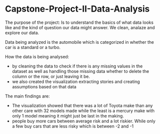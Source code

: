 # Capstone-Project-II-Data-Analysis

The purpose of the project:
Is to understand the basics of what data looks like and the kind of question our data might answer. We clean, analaze and explore our data.

Data being analyzed is the automobile which is categorized in whether the car is a standard or a turbo.

How the data is being analysed:
 - by cleaning the data to check if there is any missing values in the dataset as well as handling those missing data whether to delete the column or the row, or just leaving it be.
 - we also created the visualization extracting stories and creating assumptions based on that data

The main findings are:
  - The visualization showed that there was a lot of Toyota make than any other care with 32 models made while the least is a mercury make with only 1 model meaning it might just be last in the making.
  - people buy more cars between average risk and a lot riskier. While only a few buy cars that are less risky which is between -2 and -1
